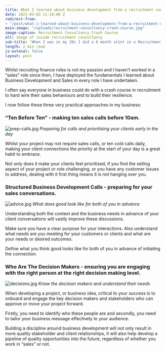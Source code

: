 ```yaml
---
title: What I learned about business development from a recruitment consultancy
date: 2021-03-03 11:18:00 Z
redirect-from:
- "/post/what-i-learned-about-business-development-from-a-recruitment-consultancy"
main-image: "/uploads/recruitment-consultancy-crash-course.jpg"
image-caption: Recruitment Consultancy Crash Course
alt: Image of inside recruitment consultancy
sub-title: 'When I was in my 20s I did a 6 month stint in a Recruitment Agency. '
length: 2 min read
is-extenal: false
layout: post
---
```


Whilst recruiting finance roles is not my passion and I haven’t worked in a “sales” role since then, I have deployed the fundamentals I learned about Business Development and Sales in every role I have undertaken.

I often say everyone in business could do with a crash course in recruitment to hard wire their sales behaviours and to build their resilience.

I now follow these three very practical approaches in my business:

### “Ten Before Ten” - making ten sales calls before 10am.

![prep-calls.jpg](/uploads/prep-calls.jpg)
_Preparing for calls and prioritising your clients early in the day_

Whilst your project may not require sales calls, or ten cold calls daily, making your client connections the priority at the start of your day is a great habit to embrace.

Not only does it make your clients feel prioritised, if you find the selling aspect of your project or role challenging, or you have any customer issues to address, dealing with it first thing means it is not hanging over you.

### Structured Business Development Calls - preparing for your sales conversations.

![advice.jpg](/uploads/advice.jpg)
_What does good look like for both of you in advance_

Understanding both the context and the business needs in advance of your client conversations will vastly improve these discussions.

Make sure you have a clear purpose for your interactions. Also understand what needs are you meeting for your customers or clients and what are your needs or desired outcomes.

Define what you think good looks like for both of you in advance of initiating the connection.

### Who Are The Decision Makers - ensuring you are engaging with the right person at the right decision making level.

![decisions.jpg](/uploads/decisions.jpg)
_Know the decision makers and understand their needs_

When developing a project, or business idea, critical to your success is to onboard and engage the key decision makers and stakeholders who can approve or move your project forward.

Firstly, you need to identify who these people are and secondly, you need to tailor your business message effectively to your audience.

Building a discipline around business development will not only result in more quality stakeholder and client relationships, it will also help develop a pipeline of quality opportunities into the future, regardless of whether you work in “sales” or not.
